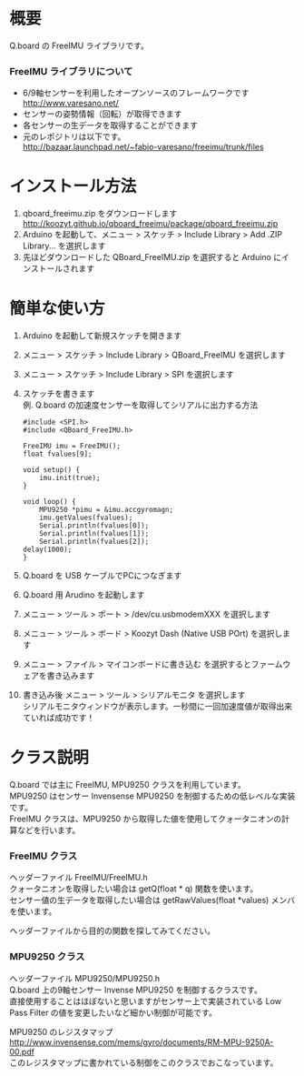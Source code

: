 概要
====

Q.board の FreeIMU ライブラリです。  


### FreeIMU ライブラリについて

- 6/9軸センサーを利用したオープンソースのフレームワークです
 http://www.varesano.net/
- センサーの姿勢情報（回転）が取得できます  
- 各センサーの生データを取得することができます
- 元のレポジトリは以下です。  
 http://bazaar.launchpad.net/~fabio-varesano/freeimu/trunk/files  


インストール方法
================

1. qboard_freeimu.zip をダウンロードします
 http://koozyt.github.io/qboard_freeimu/package/qboard_freeimu.zip
2. Arduino を起動して、メニュー > スケッチ > Include Library > Add .ZIP Library... を選択します
3. 先ほどダウンロードした QBoard_FreeIMU.zip を選択すると Arduino にインストールされます


簡単な使い方
============
1. Arduino を起動して新規スケッチを開きます
2. メニュー > スケッチ > Include Library > QBoard_FreeIMU を選択します
3. メニュー > スケッチ > Include Library > SPI を選択します
4. スケッチを書きます  
 例. Q.board の加速度センサーを取得してシリアルに出力する方法  

    `````````````````````````````````````
    #include <SPI.h>
    #include <QBoard_FreeIMU.h>
    
    FreeIMU imu = FreeIMU();
    float fvalues[9];
    
    void setup() {
        imu.init(true);
    }
    
    void loop() {
        MPU9250 *pimu = &imu.accgyromagn;
        imu.getValues(fvalues);
        Serial.println(fvalues[0]);
        Serial.println(fvalues[1]);
        Serial.println(fvalues[2]);
	delay(1000);
    }
    `````````````````````````````````````
5. Q.board を USB ケーブルでPCにつなぎます
6. Q.board 用 Arudino を起動します
7. メニュー > ツール > ポート > /dev/cu.usbmodemXXX を選択します
8. メニュー > ツール > ボード > Koozyt Dash (Native USB POrt) を選択します
9. メニュー > ファイル > マイコンボードに書き込む を選択するとファームウェアを書き込みます
10. 書き込み後 メニュー > ツール > シリアルモニタ を選択します  
 シリアルモニタウィンドウが表示します。一秒間に一回加速度値が取得出来ていれば成功です！




クラス説明
==========

Q.board では主に FreeIMU, MPU9250 クラスを利用しています。  
MPU9250 はセンサー Invensense MPU9250 を制御するための低レベルな実装です。  
FreeIMU クラスは、MPU9250 から取得した値を使用してクォータニオンの計算などを行います。  

### FreeIMU クラス

ヘッダーファイル FreeIMU/FreeIMU.h  
クォータニオンを取得したい場合は getQ(float * q) 関数を使います。  
センサー値の生データを取得したい場合は getRawValues(float *values) メンバを使います。  

ヘッダーファイルから目的の関数を探してみてください。


### MPU9250 クラス

ヘッダーファイル MPU9250/MPU9250.h  
Q.board 上の9軸センサー Invense MPU9250 を制御するクラスです。  
直接使用することはほぼないと思いますがセンサー上で実装されている Low Pass Filter の値を変更したいなど細かい制御が可能です。

MPU9250 のレジスタマップ
http://www.invensense.com/mems/gyro/documents/RM-MPU-9250A-00.pdf  
このレジスタマップに書かれている制御をこのクラスでおこなっています。  
